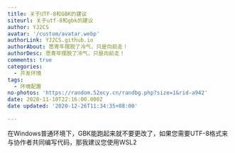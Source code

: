 ```yaml
---
title: 关于UTF-8和GBK的建议
siteurl: 关于utf-8和gbk的建议
author: YJ2CS
avatar: '/custom/avatar.webp'
authorLink: YJ2CS.github.io
authorAbout: 愿青年摆脱了冷气，只是向前走！
authorDesc: 愿青年摆脱了冷气，只是向前走！
comments: true
categories:
  - 开发环境
tags:
  - 环境配置
no-photos: 'https://random.52ecy.cn/randbg.php?size=1&rid-a942'
date: 2020-11-10T22:16:00.000Z
date updated: '2020-12-26T11:34:35+08:00'

---
```


在Windows普通环境下，GBK能跑起来就不要更改了，如果您需要UTF-8格式来与协作者共同编写代码，那我建议您使用WSL2
